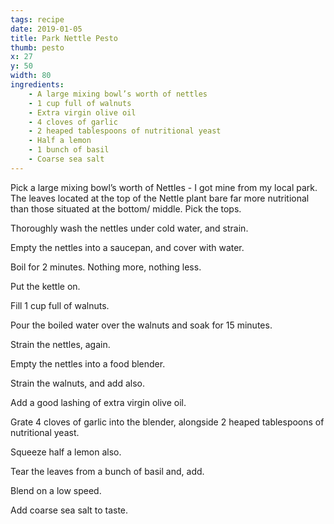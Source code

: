 ```yaml
---
tags: recipe
date: 2019-01-05
title: Park Nettle Pesto
thumb: pesto
x: 27
y: 50
width: 80
ingredients: 
    - A large mixing bowl’s worth of nettles
    - 1 cup full of walnuts
    - Extra virgin olive oil
    - 4 cloves of garlic
    - 2 heaped tablespoons of nutritional yeast
    - Half a lemon
    - 1 bunch of basil
    - Coarse sea salt
---
```


Pick a large mixing bowl’s worth of Nettles - I got mine from my local park.
The leaves located at the top of the Nettle plant bare far more nutritional than those situated at the bottom/ middle. Pick the tops.

Thoroughly wash the nettles under cold water, and strain.

Empty the nettles into a saucepan, and cover with water.

Boil for 2 minutes. Nothing more, nothing less.

Put the kettle on.

Fill 1 cup full of walnuts.

Pour the boiled water over the walnuts and soak for 15 minutes.

Strain the nettles, again.

Empty the nettles into a food blender.

Strain the walnuts, and add also.

Add a good lashing of extra virgin olive oil.

Grate 4 cloves of garlic into the blender, alongside 2 heaped tablespoons of nutritional yeast.

Squeeze half a lemon also.

Tear the leaves from a bunch of basil and, add.

Blend on a low speed.

Add coarse sea salt to taste.